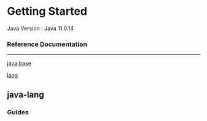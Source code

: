 # Getting Started


Java Version : Java 11.0.14

### Reference Documentation

------------------------------------------------------------

[java.base](https://docs.oracle.com/en/java/javase/11/docs/api/java.base/module-summary.html)

[lang](https://docs.oracle.com/en/java/javase/11/docs/api/java.base/java/lang/package-summary.html)




## java-lang





### Guides

